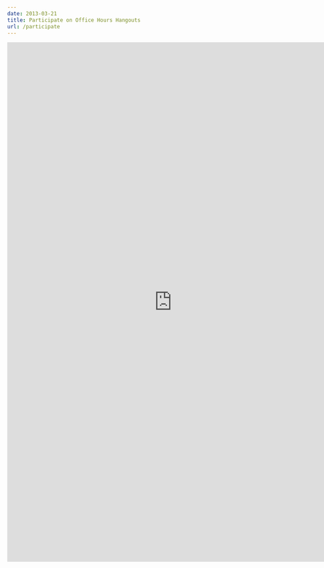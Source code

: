 ```yaml
---
date: 2013-03-21
title: Participate on Office Hours Hangouts
url: /participate
---
```


<iframe src="https://docs.google.com/forms/d/1QGOstqE-51eYQ9Ih7Jlv6DQ4vLKmxv2kfNddMM89IeQ/viewform?embedded=true" width="760" height="1200" frameborder="0" marginheight="0" marginwidth="0">Loading...</iframe>
